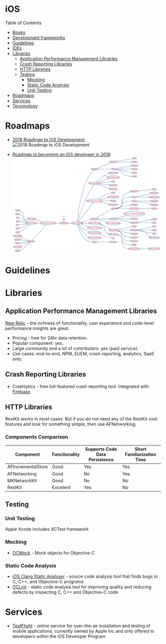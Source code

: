 # iOS

Table of Contents
- [Books](#books)
- [Development frameworks](#development-frameworks)
- [Guidelines](#guidelines)
- [IDEs](#ides)
- [Libraries](#libraries)
  - [Application Performance Management Libraries](#application-performance-management-libraries)
  - [Crash Reporting Libraries](#crash-reporting-libraries)
  - [HTTP Libraries](#http-libraries)
  - [Testing](#testing)
    - [Mocking](#mocking)
    - [Static Code Analysis](#static-code-analysis)
    - [Unit Testing](#unit-testing)
- [Roadmaps](#roadmaps)
- [Services](#services)
- [Terminology](#terminology)

# Roadmaps
- [2018 Roadmap to iOS Development](https://www.reddit.com/r/iOSProgramming/comments/82w6qa/2018_roadmap_to_ios_development/)
![2018 Roadmap to iOS Development](https://preview.redd.it/ix44k24k9ik01.png?width=640&crop=smart&auto=webp&s=a69d1a299ab430acdcdf89d1be891f239ddb46c2)

- [Roadmap to becoming an iOS developer in 2018](https://github.com/BohdanOrlov/iOS-Developer-Roadmap)
![Roadmap to becoming an iOS developer in 2018](https://github.com/BohdanOrlov/iOS-Developer-Roadmap/blob/master/RoadmapProject/Script/Generated/ESSENTIALROADMAP.png)

# Guidelines

# Libraries

## Application Performance Management Libraries
[New Relic](http://newrelic.com/) - the richness of functionality, user experience and code-level performance insights are great.
- Pricing - free for 24hr data retention.
- Popular component: yes.
- Large community and a lot of contributors: yes (paid service).
- Use cases: end-to-end, NPM, EUEM, crash reporting, analytics, SaaS only.

## Crash Reporting Libraries
- Crashlytics - free full-featured crash reporting tool. Integrated with [Firebase](https://firebase.google.com/docs/crashlytics/get-started).

## HTTP Libraries
RestKit works in most cases. But if you do not need any of the RestKit cool features and look for something simple, then use AFNetworking.

### Components Comparison
Component |	Functionality | Supports Code Data Persistence | Short Familiarization Time
---|---|---|---
AFIncrementalStore  | Good | Yes | Yes
AFNetworking        | Good | No  | Yes
MKNetworkKit        | Good | No  | No
RestKit             | Excellent | Yes | No

## Testing

### Unit Testing
Apple Xcode includes XCTest framework

### Mocking
- [OCMock](http://ocmock.org/) - Mock objects for Objective-C

### Static Code Analysis
 - [iOS Clang Static Analyser](http://clang-analyzer.llvm.org/) - source code analysis tool that finds bugs in C, C++, and Objective-C programs
 - [OCLint](http://oclint.org/) -  static code analysis tool for improving quality and reducing defects by inspecting C, C++ and Objective-C code

# Services
- [TestFlight](https://developer.apple.com/testflight/) - online service for over-the-air installation and testing of mobile applications, currently owned by Apple Inc and only offered to developers within the iOS Developer Program
